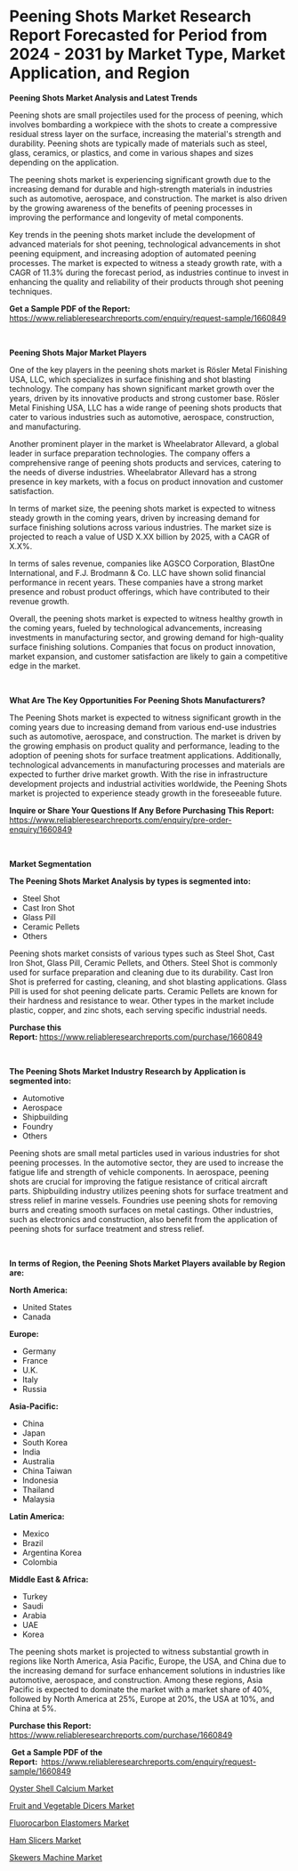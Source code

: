 <p><h1>Peening Shots Market Research Report Forecasted for Period from 2024 -  2031 by Market Type, Market Application, and Region</h1></p><p><strong>Peening Shots Market Analysis and Latest Trends</strong></p>
<p><p>Peening shots are small projectiles used for the process of peening, which involves bombarding a workpiece with the shots to create a compressive residual stress layer on the surface, increasing the material's strength and durability. Peening shots are typically made of materials such as steel, glass, ceramics, or plastics, and come in various shapes and sizes depending on the application.</p><p>The peening shots market is experiencing significant growth due to the increasing demand for durable and high-strength materials in industries such as automotive, aerospace, and construction. The market is also driven by the growing awareness of the benefits of peening processes in improving the performance and longevity of metal components.</p><p>Key trends in the peening shots market include the development of advanced materials for shot peening, technological advancements in shot peening equipment, and increasing adoption of automated peening processes. The market is expected to witness a steady growth rate, with a CAGR of 11.3% during the forecast period, as industries continue to invest in enhancing the quality and reliability of their products through shot peening techniques.</p></p>
<p><strong>Get a Sample PDF of the Report:&nbsp;</strong> <a href="https://www.reliableresearchreports.com/enquiry/request-sample/1660849">https://www.reliableresearchreports.com/enquiry/request-sample/1660849</a></p>
<p>&nbsp;</p>
<p><strong>Peening Shots Major Market Players</strong></p>
<p><p>One of the key players in the peening shots market is Rösler Metal Finishing USA, LLC, which specializes in surface finishing and shot blasting technology. The company has shown significant market growth over the years, driven by its innovative products and strong customer base. Rösler Metal Finishing USA, LLC has a wide range of peening shots products that cater to various industries such as automotive, aerospace, construction, and manufacturing.</p><p>Another prominent player in the market is Wheelabrator Allevard, a global leader in surface preparation technologies. The company offers a comprehensive range of peening shots products and services, catering to the needs of diverse industries. Wheelabrator Allevard has a strong presence in key markets, with a focus on product innovation and customer satisfaction.</p><p>In terms of market size, the peening shots market is expected to witness steady growth in the coming years, driven by increasing demand for surface finishing solutions across various industries. The market size is projected to reach a value of USD X.XX billion by 2025, with a CAGR of X.X%.</p><p>In terms of sales revenue, companies like AGSCO Corporation, BlastOne International, and F.J. Brodmann & Co. LLC have shown solid financial performance in recent years. These companies have a strong market presence and robust product offerings, which have contributed to their revenue growth.</p><p>Overall, the peening shots market is expected to witness healthy growth in the coming years, fueled by technological advancements, increasing investments in manufacturing sector, and growing demand for high-quality surface finishing solutions. Companies that focus on product innovation, market expansion, and customer satisfaction are likely to gain a competitive edge in the market.</p></p>
<p>&nbsp;</p>
<p><strong>What Are The Key Opportunities For Peening Shots Manufacturers?</strong></p>
<p><p>The Peening Shots market is expected to witness significant growth in the coming years due to increasing demand from various end-use industries such as automotive, aerospace, and construction. The market is driven by the growing emphasis on product quality and performance, leading to the adoption of peening shots for surface treatment applications. Additionally, technological advancements in manufacturing processes and materials are expected to further drive market growth. With the rise in infrastructure development projects and industrial activities worldwide, the Peening Shots market is projected to experience steady growth in the foreseeable future.</p></p>
<p><strong>Inquire or Share Your Questions If Any Before Purchasing This Report:</strong> <a href="https://www.reliableresearchreports.com/enquiry/pre-order-enquiry/1660849">https://www.reliableresearchreports.com/enquiry/pre-order-enquiry/1660849</a></p>
<p>&nbsp;</p>
<p><strong>Market Segmentation</strong></p>
<p><strong>The Peening Shots Market Analysis by types is segmented into:</strong></p>
<p><ul><li>Steel Shot</li><li>Cast Iron Shot</li><li>Glass Pill</li><li>Ceramic Pellets</li><li>Others</li></ul></p>
<p><p>Peening shots market consists of various types such as Steel Shot, Cast Iron Shot, Glass Pill, Ceramic Pellets, and Others. Steel Shot is commonly used for surface preparation and cleaning due to its durability. Cast Iron Shot is preferred for casting, cleaning, and shot blasting applications. Glass Pill is used for shot peening delicate parts. Ceramic Pellets are known for their hardness and resistance to wear. Other types in the market include plastic, copper, and zinc shots, each serving specific industrial needs.</p></p>
<p><strong>Purchase this Report:&nbsp;</strong><a href="https://www.reliableresearchreports.com/purchase/1660849">https://www.reliableresearchreports.com/purchase/1660849</a></p>
<p>&nbsp;</p>
<p><strong>The Peening Shots Market Industry Research by Application is segmented into:</strong></p>
<p><ul><li>Automotive</li><li>Aerospace</li><li>Shipbuilding</li><li>Foundry</li><li>Others</li></ul></p>
<p><p>Peening shots are small metal particles used in various industries for shot peening processes. In the automotive sector, they are used to increase the fatigue life and strength of vehicle components. In aerospace, peening shots are crucial for improving the fatigue resistance of critical aircraft parts. Shipbuilding industry utilizes peening shots for surface treatment and stress relief in marine vessels. Foundries use peening shots for removing burrs and creating smooth surfaces on metal castings. Other industries, such as electronics and construction, also benefit from the application of peening shots for surface treatment and stress relief.</p></p>
<p>&nbsp;</p>
<p><strong>In terms of Region, the Peening Shots Market Players available by Region are:</strong></p>
<p>
    <p> <strong> North America: </strong>
        <ul>
            <li>United States</li>
            <li>Canada</li>
        </ul>
        </p> 
    <p> <strong> Europe: </strong>
        <ul>
            <li>Germany</li>
            <li>France</li>
            <li>U.K.</li>
            <li>Italy</li>
            <li>Russia</li>
        </ul>
        </p> 
    <p> <strong> Asia-Pacific: </strong>
        <ul>
            <li>China</li>
            <li>Japan</li>
            <li>South Korea</li>
            <li>India</li>
            <li>Australia</li>
            <li>China Taiwan</li>
            <li>Indonesia</li>
            <li>Thailand</li>
            <li>Malaysia</li>
        </ul>
        </p> 
    <p> <strong> Latin America: </strong>
        <ul>
            <li>Mexico</li>
            <li>Brazil</li>
            <li>Argentina Korea</li>
            <li>Colombia</li>
        </ul>
        </p> 
    <p> <strong> Middle East & Africa: </strong>
        <ul>
            <li>Turkey</li>
            <li>Saudi</li>
            <li>Arabia</li>
            <li>UAE</li>
            <li>Korea</li>
        </ul>
    </p>
    </p>
<p><p>The peening shots market is projected to witness substantial growth in regions like North America, Asia Pacific, Europe, the USA, and China due to the increasing demand for surface enhancement solutions in industries like automotive, aerospace, and construction. Among these regions, Asia Pacific is expected to dominate the market with a market share of 40%, followed by North America at 25%, Europe at 20%, the USA at 10%, and China at 5%.</p></p>
<p><strong>Purchase this Report: </strong><a href="https://www.reliableresearchreports.com/purchase/1660849">https://www.reliableresearchreports.com/purchase/1660849</a></p>
<p>&nbsp;<strong>Get a Sample PDF of the Report:&nbsp;&nbsp;</strong><a href="https://www.reliableresearchreports.com/enquiry/request-sample/1660849">https://www.reliableresearchreports.com/enquiry/request-sample/1660849</a></p>
<p><strong></strong></p>
<p><p><a href="https://view.publitas.com/reportprime-1/oyster-shell-calcium-market-size-furnishes-valuable-information-encompassing-market-share-market-trends-and-projections-spanning-from-2024-to-2031/">Oyster Shell Calcium Market</a></p><p><a href="https://eight-handstand-8fb.notion.site/Fruit-and-Vegetable-Dicers-Market-Size-Global-Industry-Overview-Market-Segmentation-and-Forecast--d7c5da3d36a34d8fbe3e0dec0e459178">Fruit and Vegetable Dicers Market</a></p><p><a href="https://view.publitas.com/reportprime-1/fluorocarbon-elastomers-market-size-global-industry-overview-market-segmentation-and-forecast-2024-to-2031/">Fluorocarbon Elastomers Market</a></p><p><a href="https://simplistic-meeting-7ee.notion.site/Ham-Slicers-Market-Offer-Valuable-Insights-into-Market-Size-Market-Share-Market-Trends-and-Projec-d188830481234ce5b20c8a35d08b1efd">Ham Slicers Market</a></p><p><a href="https://skillful-vermicelli-b89.notion.site/Skewers-Machine-Market-Provides-Detailed-Segmentation-of-this-Market-based-on-Type-Application-and-bf6b7e151e35482c999f900700369eac">Skewers Machine Market</a></p></p>